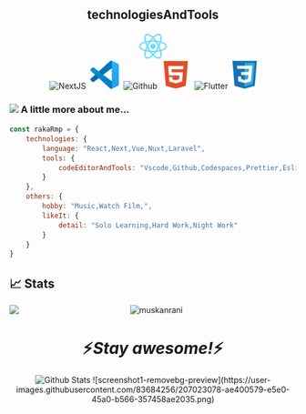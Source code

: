 <div align="center">

## technologiesAndTools

<img  src="https://raw.githubusercontent.com/devicons/devicon/1119b9f84c0290e0f0b38982099a2bd027a48bf1/icons/react/react-original.svg" alt="ReactJS" width="50" height="50" style="margin:0 auto; display:block;"/> &nbsp;<img  src="https://github.com/CyrisXD/CyrisXD/raw/master/assets/NextJS.png" alt="NextJS"/>  &nbsp;<img  src="https://raw.githubusercontent.com/devicons/devicon/1119b9f84c0290e0f0b38982099a2bd027a48bf1/icons/vscode/vscode-original.svg" alt="VSCode" width="50" height="50"/> &nbsp;<img  src="https://github.com/CyrisXD/CyrisXD/raw/master/assets/Github.png" alt="Github"/> &nbsp;<img  src="https://raw.githubusercontent.com/devicons/devicon/1119b9f84c0290e0f0b38982099a2bd027a48bf1/icons/html5/html5-plain.svg" alt="HTML5" width="50" height="50"/> &nbsp;<img  src="https://user-images.githubusercontent.com/83684256/203265359-97e1ff96-5070-40e5-af7d-f978ff7ee572.png" alt="Flutter" width="50" height="50"/>&nbsp;<img  src="https://raw.githubusercontent.com/devicons/devicon/1119b9f84c0290e0f0b38982099a2bd027a48bf1/icons/css3/css3-original.svg" alt="CSS3" width="50" height="50"/></div>

### <img src="https://media.giphy.com/media/VgCDAzcKvsR6OM0uWg/giphy.gif" width="50"> A little more about me...

```js
const rakaRmp = {
    technologies: {
        language: "React,Next,Vue,Nuxt,Laravel",
        tools: {
            codeEditorAndTools: "Vscode,Github,Codespaces,Prettier,Eslint"
        }
    },
    others: {
        hobby: "Music,Watch Film,",
        likeIt: {
            detail: "Solo Learning,Hard Work,Night Work"
        }
    }
}
```

## 📈 Stats
<a href="https://github.com/grizz12/github-readme-stats"><img align="left" width="42%" src="https://github-readme-stats.vercel.app/api/top-langs/?username=grizz12&layout=compact&theme=tokyonight" /></a>
<img width="50%" src="https://github-readme-streak-stats.herokuapp.com/?user=grizz12&theme=tokyonight" alt="muskanrani" />
<br/>


<h1 align='center'>⚡️<i>Stay awesome!</i>⚡️</h1>

<p align="center">
        <img src="https://user-images.githubusercontent.com/83684256/207023078-ae400579-e5e0-45a0-b566-357458ae2035.png" alt="Github Stats" />
    ![screenshot1-removebg-preview](https://user-images.githubusercontent.com/83684256/207023078-ae400579-e5e0-45a0-b566-357458ae2035.png)

</p>

